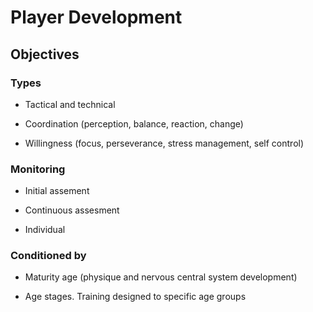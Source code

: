 # Player Development

## Objectives

### Types

- Tactical and technical

- Coordination (perception, balance, reaction, change) 

- Willingness (focus, perseverance, stress management, self control)

### Monitoring

- Initial assement

- Continuous assesment

- Individual

### Conditioned by

- Maturity age (physique and nervous central system development)

- Age stages. Training designed to specific age groups